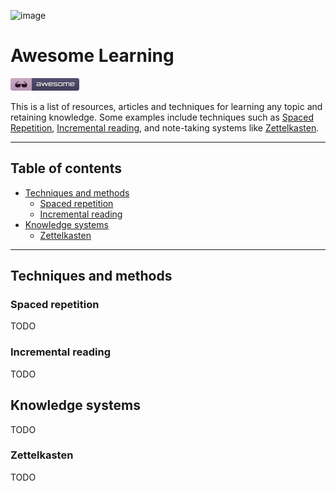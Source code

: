 ![image](https://github.com/wrongbyte/awesome-learning/assets/57643375/049a9ed5-ebcd-4c99-876c-5bcefc8dbb9b)
# Awesome Learning



[![Awesome](https://github.com/awesome-selfhosted/awesome-selfhosted/blob/master/_static/awesome.png)](https://github.com/sindresorhus/awesome)

This is a list of resources, articles and techniques for learning any topic and retaining knowledge. Some examples include techniques such as [Spaced Repetition](https://en.wikipedia.org/wiki/Spaced_repetition), [Incremental reading](https://en.wikipedia.org/wiki/Incremental_reading), and note-taking systems like [Zettelkasten](https://en.wikipedia.org/wiki/Zettelkasten).

--------------------

## Table of contents

- [Techniques and methods](#techniques-and-methods)
  - [Spaced repetition](#spaced-repetition)
  - [Incremental reading](#incremental-reading)
- [Knowledge systems](#knowledge-systems)
  - [Zettelkasten](#zettelkasten)

--------------------

## Techniques and methods
### Spaced repetition
TODO
### Incremental reading
TODO

## Knowledge systems
TODO
### Zettelkasten
TODO
